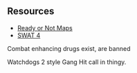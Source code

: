 ## Resources
- [Ready or Not Maps](https://steamcommunity.com/sharedfiles/filedetails/?id=2690490337) 
- [SWAT 4](https://swat-4.fandom.com/wiki/Food_Wall_Restaurant)

Combat enhancing drugs exist, are banned

Watchdogs 2 style Gang Hit call in thingy.
<!--stackedit_data:
eyJoaXN0b3J5IjpbMjAxMzg5MDE0Niw3Nzc4MzQwNDYsLTE2OD
UyMDg1MzUsLTI0NTA3NzQzOV19
-->